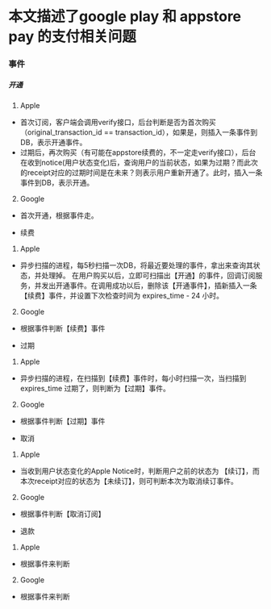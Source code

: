 # 本文描述了google play 和 appstore pay 的支付相关问题
### 事件
##### 开通
1. Apple 
- 首次订阅，客户端会调用verify接口，后台判断是否为首次购买（original_transaction_id == transaction_id），如果是，则插入一条事件到DB，表示开通事件。
- 过期后，再次购买（有可能在appstore续费的，不一定走verify接口），后台在收到notice(用户状态变化)后，查询用户的当前状态，如果为过期？而此次的receipt对应的过期时间是在未来？则表示用户重新开通了。此时，插入一条事件到DB，表示开通。

2. Google
- 首次开通，根据事件走。

* 续费
1. Apple
- 异步扫描的进程，每5秒扫描一次DB，将最近要处理的事件，拿出来查询其状态，并处理掉。 在用户购买以后，立即可扫描出【开通】的事件，回调订阅服务，并发出开通事件。在调用成功以后，删除该【开通事件】，插新插入一条【续费】事件，并设置下次检查时间为 expires_time - 24 小时。

2. Google
- 根据事件判断【续费】事件

* 过期
1. Apple
- 异步扫描的进程，在扫描到【续费】事件时，每小时扫描一次，当扫描到expires_time 过期了，则判断为【过期】事件。

2. Google 
- 根据事件判断【过期】事件

* 取消
1. Apple 
- 当收到用户状态变化的Apple Notice时，判断用户之前的状态为 【续订】，而本次receipt对应的状态为【未续订】，则可判断本次为取消续订事件。
2. Google
- 根据事件判断【取消订阅】

* 退款
1. Apple
- 根据事件来判断
2. Google 
- 根据事件来判断 


